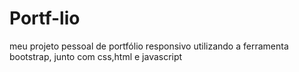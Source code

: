 # Portf-lio
meu projeto pessoal de portfólio responsivo utilizando a ferramenta bootstrap, junto com css,html e javascript
